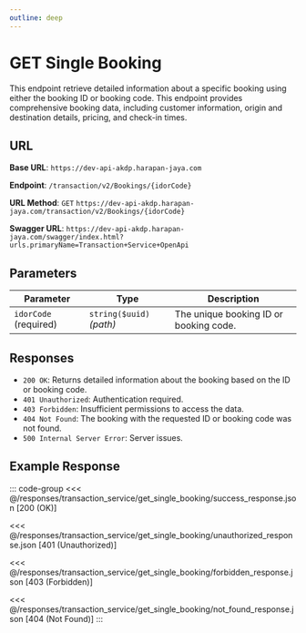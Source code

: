 ```yaml
---
outline: deep
---
```


# GET Single Booking

This endpoint retrieve detailed information about a specific booking using either the booking ID or booking code. This endpoint provides comprehensive booking data, including customer information, origin and destination details, pricing, and check-in times.

## URL

**Base URL**: `https://dev-api-akdp.harapan-jaya.com`

**Endpoint**: `/transaction/v2/Bookings/{idorCode}`

**URL Method**: `GET` `https://dev-api-akdp.harapan-jaya.com/transaction/v2/Bookings/{idorCode}`

**Swagger URL**: `https://dev-api-akdp.harapan-jaya.com/swagger/index.html?urls.primaryName=Transaction+Service+OpenApi`

## Parameters

| **Parameter**    | **Type**                      | **Description**                          |
|------------------|-------------------------------|--------------------------------------    |
| `idorCode` (required)  | `string($uuid)` _(path)_      | The unique booking ID or booking code.|

## Responses

- `200 OK`: Returns detailed information about the booking based on the ID or booking code.
- `401 Unauthorized`: Authentication required.
- `403 Forbidden`: Insufficient permissions to access the data.
- `404 Not Found`: The booking with the requested ID or booking code was not found.
- `500 Internal Server Error`: Server issues.

## Example Response

::: code-group
<<< @/responses/transaction_service/get_single_booking/success_response.json [200 (OK)]

<<< @/responses/transaction_service/get_single_booking/unauthorized_response.json [401 (Unauthorized)]

<<< @/responses/transaction_service/get_single_booking/forbidden_response.json [403 (Forbidden)]

<<< @/responses/transaction_service/get_single_booking/not_found_response.json [404 (Not Found)]
:::
